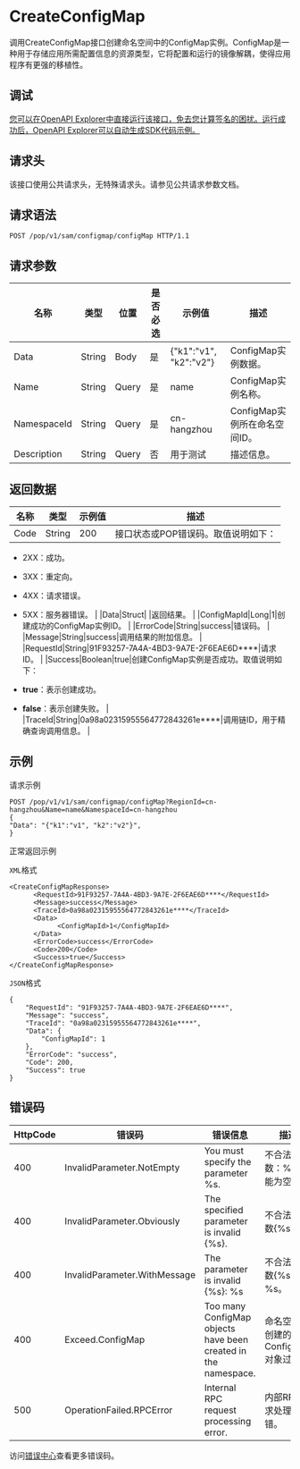 # CreateConfigMap

调用CreateConfigMap接口创建命名空间中的ConfigMap实例。ConfigMap是一种用于存储应用所需配置信息的资源类型，它将配置和运行的镜像解耦，使得应用程序有更强的移植性。

## 调试

[您可以在OpenAPI Explorer中直接运行该接口，免去您计算签名的困扰。运行成功后，OpenAPI Explorer可以自动生成SDK代码示例。](https://api.aliyun.com/#product=sae&api=CreateConfigMap&type=ROA&version=2019-05-06)

## 请求头

该接口使用公共请求头，无特殊请求头。请参见公共请求参数文档。

## 请求语法

```
POST /pop/v1/sam/configmap/configMap HTTP/1.1
```

## 请求参数

|名称|类型|位置|是否必选|示例值|描述|
|--|--|--|----|---|--|
|Data|String|Body|是|\{"k1":"v1", "k2":"v2"\}|ConfigMap实例数据。 |
|Name|String|Query|是|name|ConfigMap实例名称。 |
|NamespaceId|String|Query|是|cn-hangzhou|ConfigMap实例所在命名空间ID。 |
|Description|String|Query|否|用于测试|描述信息。 |

## 返回数据

|名称|类型|示例值|描述|
|--|--|---|--|
|Code|String|200|接口状态或POP错误码。取值说明如下：

 -   2XX：成功。
-   3XX：重定向。
-   4XX：请求错误。
-   5XX：服务器错误。 |
|Data|Struct| |返回结果。 |
|ConfigMapId|Long|1|创建成功的ConfigMap实例ID。 |
|ErrorCode|String|success|错误码。 |
|Message|String|success|调用结果的附加信息。 |
|RequestId|String|91F93257-7A4A-4BD3-9A7E-2F6EAE6D\*\*\*\*|请求ID。 |
|Success|Boolean|true|创建ConfigMap实例是否成功。取值说明如下：

 -   **true**：表示创建成功。
-   **false**：表示创建失败。 |
|TraceId|String|0a98a02315955564772843261e\*\*\*\*|调用链ID，用于精确查询调用信息。 |

## 示例

请求示例

```
POST /pop/v1/v1/sam/configmap/configMap?RegionId=cn-hangzhou&Name=name&NamespaceId=cn-hangzhou
{
"Data": "{"k1":"v1", "k2":"v2"}",
}
```

正常返回示例

`XML`格式

```
<CreateConfigMapResponse>
      <RequestId>91F93257-7A4A-4BD3-9A7E-2F6EAE6D****</RequestId>
      <Message>success</Message>
      <TraceId>0a98a02315955564772843261e****</TraceId>
      <Data>
            <ConfigMapId>1</ConfigMapId>
      </Data>
      <ErrorCode>success</ErrorCode>
      <Code>200</Code>
      <Success>true</Success>
</CreateConfigMapResponse>
```

`JSON`格式

```
{
    "RequestId": "91F93257-7A4A-4BD3-9A7E-2F6EAE6D****",
    "Message": "success",
    "TraceId": "0a98a02315955564772843261e****",
    "Data": {
        "ConfigMapId": 1
    },
    "ErrorCode": "success",
    "Code": 200,
    "Success": true
}
```

## 错误码

|HttpCode|错误码|错误信息|描述|
|--------|---|----|--|
|400|InvalidParameter.NotEmpty|You must specify the parameter %s.|不合法的参数：%s不能为空。|
|400|InvalidParameter.Obviously|The specified parameter is invalid \{%s\}.|不合法的参数\{%s\}。|
|400|InvalidParameter.WithMessage|The parameter is invalid \{%s\}: %s|不合法的参数\{%s\}：%s。|
|400|Exceed.ConfigMap|Too many ConfigMap objects have been created in the namespace.|命名空间中创建的ConfigMap对象过多。|
|500|OperationFailed.RPCError|Internal RPC request processing error.|内部RPC请求处理报错。|

访问[错误中心](https://error-center.aliyun.com/status/product/sae)查看更多错误码。


